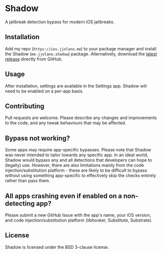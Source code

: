 # Shadow
A jailbreak detection bypass for modern iOS jailbreaks.

## Installation
Add my repo (`https://ios.jjolano.me`) to your package manager and install the Shadow (`me.jjolano.shadow`) package. Alternatively, download the [latest release](https://github.com/jjolano/shadow/releases) directly from GitHub.

## Usage
After installation, settings are available in the Settings app. Shadow will need to be enabled on a per-app basis.

## Contributing
Pull requests are welcome. Please describe any changes and improvements to the code, and any tweak behaviours that may be affected.

## Bypass not working?
Some apps may require app-specific bypasses. Please note that Shadow was never intended to tailor towards any specific app. In an ideal world, Shadow would bypass any and all detections that developers can hope to (legally) use. However, there are also limitations mainly from the code injection/substitution platform - these are likely to be difficult to bypass without using something app-specific to effectively skip the checks entirely rather than pass them.

## All apps crashing even if enabled on a non-detecting app?
Please submit a new GitHub Issue with the app's name, your iOS version, and code injection/substitution platform (libhooker, Substitute, Substrate).

## License
Shadow is licensed under the BSD 3-clause license.
